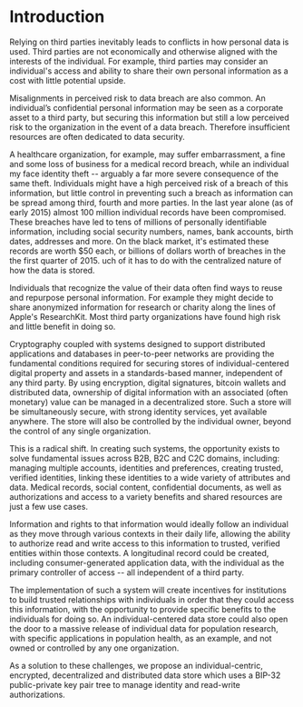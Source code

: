# Introduction

Relying on third parties inevitably leads to conflicts in how personal data is used. Third parties are not  economically and otherwise aligned with the interests of the individual. For example, third parties may consider an individual's access and ability to share their own personal information as a cost with little potential upside.

Misalignments in perceived risk to data breach are also common. An individual’s confidential personal information may be seen as a corporate asset to a third party, but securing this information but still a low perceived risk to the organization in the event of a data breach. Therefore insufficient resources are often dedicated to data security. 

A healthcare organization, for example, may suffer embarrassment, a fine and some loss of business for a medical record breach, while an individual my face identity theft -- arguably a far more severe consequence of the same theft. Individuals might have a high perceived risk of a breach of this information, but little control in preventing such a breach as information can be spread among third, fourth and more parties. In the last year alone (as of early 2015) almost 100 million individual records have been compromised. These breaches have led to tens of millions of personally identifiable information, including social security numbers, names, bank accounts, birth dates, addresses and more. On the black market, it's estimated these records are worth $50 each, or billions of dollars worth of breaches in the the first quarter of 2015. uch of it has to do with the centralized nature of how the data is stored.

Individuals that recognize the value of their data often find ways to reuse and repurpose personal information. For example they might decide to share anonymized information for research or charity along the lines of Apple's ResearchKit. Most third party organizations have found high risk and little benefit in doing so.

Cryptography coupled with systems designed to support distributed applications and databases in peer-to-peer networks are providing the fundamental conditions required for securing stores of individual-centered digital property and assets in a standards-based manner, independent of any third party. By using encryption, digital signatures, bitcoin wallets and distributed data, ownership of digital information with an associated (often monetary) value can be managed in a decentralized store. Such a store will be simultaneously secure, with strong identity services, yet available anywhere. The store will also be controlled by the individual owner, beyond the control of any single organization.

This is a radical shift. In creating such systems, the opportunity exists to solve fundamental issues across B2B, B2C and C2C domains, including: managing multiple accounts, identities and preferences, creating trusted, verified identities, linking these identities to a wide variety of attributes and data. Medical records, social content, confidential documents, as well as authorizations and access to a variety benefits and shared resources are just a few use cases. 

Information and rights to that information would ideally follow an individual as they move through various contexts in their daily life, allowing the ability to authorize read and write access to this information to trusted, verified entities within those contexts. A longitudinal record could be created, including consumer-generated application data, with the individual as the primary controller of access -- all independent of a third party.

The implementation of such a system will create incentives for institutions to build trusted relationships with individuals in order that they could access this information, with the opportunity to provide specific benefits to the individuals for doing so. An individual-centered data store could also open the door to a massive release of individual data for population research, with specific applications in population health, as an example, and not owned or controlled by any one organization.

As a solution to these challenges, we propose an individual-centric, encrypted, decentralized and distributed data store which uses a BIP-32 public-private key pair tree to manage identity and read-write authorizations.
